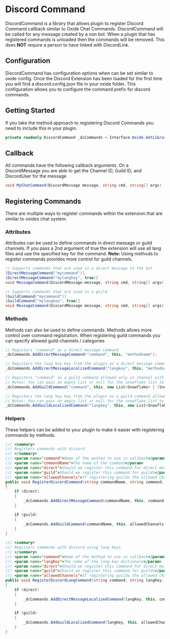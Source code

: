 # Discord Command

DiscordCommand is a library that allows plugin to register Discord Command callback similar to Oxide Chat Commands.
DiscordCommand will be called for any message created by a non bot.
When a plugin that has registered commands is unloaded then the commands will be removed.
This does **NOT** require a person to have linked with DiscordLink.

## Configuration

DiscordCommand has configuration options when can be set similar to oxide config. 
Once the Discord Extension has been loaded for the first time you will find a discord.config.json file in your oxide folder.
This configuration allows you to configure the command prefix for discord commands.

## Getting Started

If you take the method approach to registering Discord Commands you need to include this in your plugin.
```c#
private readonly DiscordCommand _dcCommands = Interface.Oxide.GetLibrary<DiscordCommand>();
```

## Callback

All commands have the following callback arguments.
On a DiscordMessage you are able to get the Channel ID, Guild ID, and DiscordUser for the message

```c#
void MyChatCommand(DiscordMessage message, string cmd, string[] args)
```

## Registering Commands

There are multiple ways to register commands within the extension that are similar to oxides chat system.

### Attributes

Attributes can be used to define commands in direct message or guild channels.
If you pass a 2nd argument of true the extension will use all lang files and use the specified key for the command.
**Note:** Using methods to register commands provides more control for guild channels.

```c#
// Supports commands that are used in a direct message to the bot
[DirectMessageCommand("mycommand")]
[DirectMessageCommand("mylangkey", true)]
void MessageCommand(DiscordMessage message, string cmd, string[] args)

// Supports commands that are used in a guild
[GuildCommand("mycommand")]
[GuildCommand("mylangkey", true)]
void MessageCommand(DiscordMessage message, string cmd, string[] args)
```

### Methods

Methods can also be used to define commands. Methods allows more control over command registration.
When registering guild commands you can specify allowed guild channels / categories

```c#
// Registers "command" as a direct message command
_dcCommands.AddDirectMessageCommand("command", this, "methodname");

// Registers the lang key key from the plugin as a direct message command for all lang files
_dcCommands.AddDirectMessageLocalizedCommand("langkey", this, "methodname");

// Registers "command" as a guild command allowed only in channel with ID 123445678
// Notes: You can pass an empty list or null for the snowflake list to allow for all channels
_dcCommands.AddGuildCommand("command", this, new List<Snowflake> { (Snowflake)123445678}, "methodname");

// Registers the lang key key from the plugin as a guild command allowed only in channel with ID 123445678
// Notes: You can pass an empty list or null for the snowflake list to allow for all channels
_dcCommands.AddGuildLocalizedCommand("langkey", this, new List<Snowflake> { (Snowflake)123445678},"methodname");
```

### Helpers

These helpers can be added to your plugin to make it easier with registering commands by methods.

```c#
/// <summary>
/// Registers commands with discord
/// </summary>
/// <param name="command">Name of the method to use in callback</param>
/// <param name="commandName">The name of the command</param>
/// <param name="direct">Should we register this command for direct messages</param>
/// <param name="guild">Should we register this command for guilds</param>
/// <param name="allowedChannels">If registering guilds the allowed channels / categories this command can be used in</param>
public void RegisterDiscordCommand(string commandName, string command, bool direct, bool guild, List<Snowflake> allowedChannels)
{
    if (direct)
    {
        _dcCommands.AddDirectMessageCommand(commandName, this, command);
    }

    if (guild)
    {
        _dcCommands.AddGuildCommand(commandName, this, allowedChannels, command);
    }
}
```

```c#
/// <summary>
/// Registers commands with discord using lang keys
/// </summary>
/// <param name="command">Name of the method to use in callback</param>
/// <param name="langKey">The name of the lang key dictionary</param>
/// <param name="direct">Should we register this command for direct messages</param>
/// <param name="guild">Should we register this command for guilds</param>
/// <param name="allowedChannels">If registering guilds the allowed channels / categories this command can be used in</param>
public void RegisterDiscordLangCommand(string command, string langKey, bool direct, bool guild, List<Snowflake> allowedChannels)
{
    if (direct)
    {
        _dcCommands.AddDirectMessageLocalizedCommand(langKey, this, command);
    }

    if (guild)
    {
        _dcCommands.AddGuildLocalizedCommand(langKey, this, allowedChannels, command);
    }
}
```